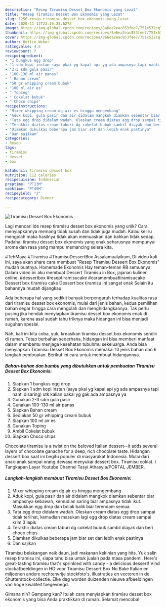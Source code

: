 ```yaml
---
description: "Resep Tiramisu Desset Box Ekonomis yang Lezat"
title: "Resep Tiramisu Desset Box Ekonomis yang Lezat"
slug: 1256-resep-tiramisu-desset-box-ekonomis-yang-lezat
date: 2020-11-12T23:10:25.627Z
image: https://img-global.cpcdn.com/recipes/8a6ea2eac853fee7/751x532cq70/tiramisu-desset-box-ekonomis-foto-resep-utama.jpg
thumbnail: https://img-global.cpcdn.com/recipes/8a6ea2eac853fee7/751x532cq70/tiramisu-desset-box-ekonomis-foto-resep-utama.jpg
cover: https://img-global.cpcdn.com/recipes/8a6ea2eac853fee7/751x532cq70/tiramisu-desset-box-ekonomis-foto-resep-utama.jpg
author: Hettie Weber
ratingvalue: 4.5
reviewcount: 7
recipeingredient:
- "1 bungkus egg drop"
- "1 sdm kopi instan saya pkai yg kapal api yg ada ampasnya tapi nanti disaring utk kalian pakai yg gak ada ampasnya ya"
- "2-3 sdm gula pasir"
- "100-130 ml air panas"
- " Bahan cream"
- "50 gr whipping cream bubuk"
- "100 ml air es"
- " Toping"
- " Cokelat bubuk"
- " Choco chips"
recipeinstructions:
- "Mixer whipping cream dg air es hingga mengembang"
- "Aduk kopi, gula pasir dan air didalam mangkok diamkan sebentar biar ampasnya kebawah, kemudian saring biar ampasnya tidak ikut. Masukkan egg drop dan bolak balik biar terendam semua"
- "Tata egg drop didalam wadah. Oleskan cream diatas egg drop sampai tidak terlihat, kemudian masukan lagi egg drop diatas cream sampai krim 3 lapis"
- "Terakhir diatas cream taburi dg cokelat bubuk sambil diayak dan beri choco chips"
- "Diamkan dikulkas beberapa jam biar set dan lebih enak pastinya"
- "Dan sajikan"
categories:
- Resep
tags:
- tiramisu
- desset
- box

katakunci: tiramisu desset box 
nutrition: 112 calories
recipecuisine: Indonesian
preptime: "PT13M"
cooktime: "PT49M"
recipeyield: "3"
recipecategory: Dinner

---
```



![Tiramisu Desset Box Ekonomis](https://img-global.cpcdn.com/recipes/8a6ea2eac853fee7/751x532cq70/tiramisu-desset-box-ekonomis-foto-resep-utama.jpg)

Lagi mencari ide resep tiramisu desset box ekonomis yang unik? Cara menyiapkannya memang tidak susah dan tidak juga mudah. Kalau keliru mengolah maka hasilnya tidak akan memuaskan dan bahkan tidak sedap. Padahal tiramisu desset box ekonomis yang enak seharusnya mempunyai aroma dan rasa yang mampu memancing selera kita.

#TehMaya #Tiramisu #TiramisuDessertBox Assalamualaikum, Di video kali ini, saya akan share cara membuat &#34;Resep Tiramisu Dessert Box Ekonomis&#34; mudah buatnya. Homemade Ekonomis Hay teman-teman RB semuanya. Dalam video ini aku membuat Dessert Tiramisu in Box, jajanan kuliner online. #dessertbox #reseptiramisucake #caramembuattiramisucake Dessert box tiramisu cake Dessert box tiramisu ini sangat enak Selain itu bahannya mudah dijangkau.

Ada beberapa hal yang sedikit banyak berpengaruh terhadap kualitas rasa dari tiramisu desset box ekonomis, mulai dari jenis bahan, kedua pemilihan bahan segar hingga cara mengolah dan menghidangkannya. Tak perlu pusing jika hendak menyiapkan tiramisu desset box ekonomis enak di rumah, karena asal sudah tahu triknya maka hidangan ini bisa menjadi suguhan spesial.


Nah, kali ini kita coba, yuk, kreasikan tiramisu desset box ekonomis sendiri di rumah. Tetap berbahan sederhana, hidangan ini bisa memberi manfaat dalam membantu menjaga kesehatan tubuhmu sekeluarga. Anda bisa menyiapkan Tiramisu Desset Box Ekonomis memakai 10 jenis bahan dan 6 langkah pembuatan. Berikut ini cara untuk membuat hidangannya.

<!--inarticleads1-->

##### Bahan-bahan dan bumbu yang dibutuhkan untuk pembuatan Tiramisu Desset Box Ekonomis:

1. Siapkan 1 bungkus egg drop
1. Siapkan 1 sdm kopi instan (saya pkai yg kapal api yg ada ampasnya tapi nanti disaring) utk kalian pakai yg gak ada ampasnya ya
1. Gunakan 2-3 sdm gula pasir
1. Gunakan 100-130 ml air panas
1. Siapkan  Bahan cream
1. Sediakan 50 gr whipping cream bubuk
1. Siapkan 100 ml air es
1. Gunakan  Toping
1. Ambil  Cokelat bubuk
1. Siapkan  Choco chips


Chocolate tiramisu is a twist on the beloved Italian dessert--it adds several layers of chocolate ganache for a deep, rich chocolate taste. Hidangan dessert box saat ini begitu populer di masyarakat Indonesia. Mulai dari anak-anak sampai orang dewasa menyukai dessert box. Tiramisu coklat. / Tangkapan Layar Youtube Channel Tasyi Athasyia/PORTAL JEMBER. 

<!--inarticleads2-->

##### Langkah-langkah membuat Tiramisu Desset Box Ekonomis:

1. Mixer whipping cream dg air es hingga mengembang
1. Aduk kopi, gula pasir dan air didalam mangkok diamkan sebentar biar ampasnya kebawah, kemudian saring biar ampasnya tidak ikut. Masukkan egg drop dan bolak balik biar terendam semua
1. Tata egg drop didalam wadah. Oleskan cream diatas egg drop sampai tidak terlihat, kemudian masukan lagi egg drop diatas cream sampai krim 3 lapis
1. Terakhir diatas cream taburi dg cokelat bubuk sambil diayak dan beri choco chips
1. Diamkan dikulkas beberapa jam biar set dan lebih enak pastinya
1. Dan sajikan


Tiramisu belakangan naik daun, jadi makanan kekinian yang hits. Yuk salin resep tiramisu ini, siapa tahu bisa untuk jualan pada masa pandemi. Here&#39;s great-tasting tiramisu that&#39;s sprinkled with candy - a delicious dessert! Vind stockafbeeldingen in HD voor Tiramisu Dessert Box No Bake Italian en miljoenen andere rechtenvrije stockfoto&#39;s, illustraties en vectoren in de Shutterstock-collectie. Elke dag worden duizenden nieuwe afbeeldingen van hoge kwaliteit toegevoegd. 

Gimana nih? Gampang kan? Itulah cara menyiapkan tiramisu desset box ekonomis yang bisa Anda praktikkan di rumah. Selamat mencoba!
